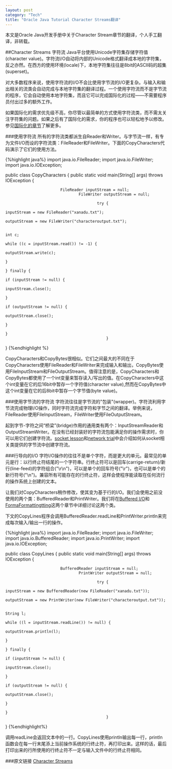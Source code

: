 ```yaml
---
layout: post    
category: "Tech"   
title: "Oracle Java Tutorial Character Streams翻译"      
---
```


<div class="message">
本文是Oracle Java开发手册中关于Character Stream章节的翻译，个人手工翻译，非转载。
</div>

##Character Streams 字符流
Java平台使用Unicode字符集存储字符值(character value)。字符流I/O自动将内部的Unicode格式翻译成本地的字符集，反之亦然。在西方的使用环境(locale)下，本地字符集往往是8bit的ASCII码的超集(superset)。  

对大多数程序来说，使用字符流的I/O不会比使用字节流的I/O更复杂。与输入和输出相关的流类会自动完成与本地字符集的翻译过程。一个使用字符流而不是字节流的程序，它会自动使用本地字符集，而且它可以完成国际化的过程——不需要程序员付出过多的额外工作。  

如果国际化的需求优先级不高，你尽管以最简单的方式使用字符流类，而不需太关注字符集的问题。如果之后有了国际化的需求，你的程序也可以轻松地予以修改。参见[国际化的章节](http://docs.oracle.com/javase/tutorial/i18n/index.html)了解更多。  

###使用字符流
所有的字符流类都派生自Reader和Writer。与字节流一样，有专为文件I/O而设的字符流类：FileReader和FileWriter。下面的CopyCharacters代码演示了它们的使用方法。

{%highlight java%}
import java.io.FileReader;
import java.io.FileWriter;
import java.io.IOException;

public class CopyCharacters {
		    public static void main(String[] args) throws IOException {

					        FileReader inputStream = null;
							        FileWriter outputStream = null;

									        try {
													            inputStream = new FileReader("xanadu.txt");
																            outputStream = new FileWriter("characteroutput.txt");

																			            int c;
																						            while ((c = inputStream.read()) != -1) {
																											                outputStream.write(c);
																															            }
																									        } finally {
																													            if (inputStream != null) {
																																		                inputStream.close();
																																						            }
																																            if (outputStream != null) {
																																					                outputStream.close();
																																									            }
																																			        }
											    }
}
{%endhighlight %}

CopyCharacters和CopyBytes很相似。它们之间最大的不同在于CopyCharacters使用FileReader和FileWriter来完成输入和输出，CopyBytes使用FileInputStream和FileOutputStream。值得注意的是，CopyCharacters和CopyBytes都使用了一个int变量来暂存读入/写出的值。在CopyCharacters中这个int变量在它的后16bit中暂存一个字符值(character value),然而在CopyBytes中这个int变量在它的后8bit中暂存一个字节值(byte value)。  

###使用字节流的字符流
字符流往往是字节流的"包装"(wrapper)。字符流利用字节流完成物理I/O操作，同时字符流完成字符和字节之间的翻译。举例来说，FileReader使用FileInputStream，FileWriter使用FileOutputStream。  

起到字节-字符之间“桥梁”(bridge)作用的通用类有两个：InputStreamReader和OutputStreamWriter。在没有已经封装好的字符流包能满足你的操作需求时，你可以用它们创建字符流。[socket lesson](http://docs.oracle.com/javase/tutorial/networking/sockets/readingWriting.html)和[network trial](http://docs.oracle.com/javase/tutorial/networking/index.html)中会介绍如何从socket相关类提供的字节流中创建字符流。  

###行导向的I/O
字符I/O操作的往往不是单个字符，而是更大的单元。最常见的单元是行：以行终止符结尾的一个字符串。行终止符可以是回车(carrige-return)/新行(line-feed)的字符组合("\r\n")，可以是单个的回车符号("\r")，也可以是单个的新行符号("\n")。兼容所有可能存在的行终止符，这样会使程序能读取在任何流行的操作系统上创建的文本。  

让我们对CopyCharacters稍作修改，使其变为基于行的I/O。我们会使用之前没使用的两个类：BufferedReader和PrintWriter。我们将在[Buffered I/O](http://docs.oracle.com/javase/tutorial/essential/io/buffers.html)和[FormaFormattingtting](http://docs.oracle.com/javase/tutorial/essential/io/formatting.html)这两个章节中详细讨论这两个类。  

下文的CopyLines程序会调用BufferedReader.readLine和PrintWriter.println来完成每次输入/输出一行的操作。  

{%highlight java%}
import java.io.FileReader;
import java.io.FileWriter;
import java.io.BufferedReader;
import java.io.PrintWriter;
import java.io.IOException;

public class CopyLines {
		    public static void main(String[] args) throws IOException {

					        BufferedReader inputStream = null;
							        PrintWriter outputStream = null;

									        try {
													            inputStream = new BufferedReader(new FileReader("xanadu.txt"));
																            outputStream = new PrintWriter(new FileWriter("characteroutput.txt"));

																			            String l;
																						            while ((l = inputStream.readLine()) != null) {
																											                outputStream.println(l);
																															            }
																									        } finally {
																													            if (inputStream != null) {
																																		                inputStream.close();
																																						            }
																																            if (outputStream != null) {
																																					                outputStream.close();
																																									            }
																																			        }
											    }
}
{%endhighlight%}

调用readLine会返回文本中的一行。CopyLines使用println输出每一行，println函数会在每一行末尾添上当前操作系统的行终止符，再打印出来。这样的话，最后打印出来的行所使用的行终止符不一定与输入文件中的行终止符相同。  

###原文链接
[Character Streams](http://docs.oracle.com/javase/tutorial/essential/io/charstreams.html)

